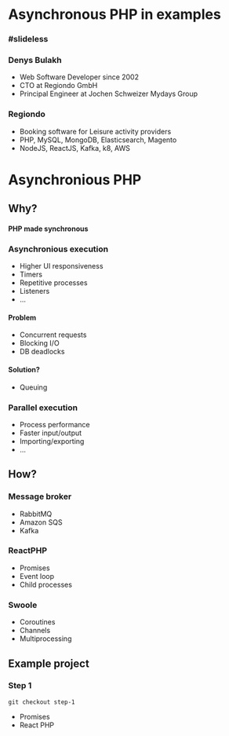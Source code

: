 # Asynchronous PHP in examples
### #slideless
 
### Denys Bulakh
- Web Software Developer since 2002
- CTO at Regiondo GmbH
- Principal Engineer at Jochen Schweizer Mydays Group
 

### Regiondo
- Booking software for Leisure activity providers
- PHP, MySQL, MongoDB, Elasticsearch, Magento
- NodeJS, ReactJS, Kafka, k8, AWS

# Asynchronious PHP

## Why?

#### PHP made synchronous

### Asynchronious execution
- Higher UI responsiveness
- Timers
- Repetitive processes
- Listeners 
- ...

#### Problem 

- Concurrent requests
- Blocking I/O
- DB deadlocks

#### Solution?
- Queuing 

### Parallel execution
- Process performance
- Faster input/output
- Importing/exporting
- ...

## How?
### Message broker
- RabbitMQ
- Amazon SQS
- Kafka

### ReactPHP
- Promises
- Event loop
- Child processes

### Swoole
- Coroutines
- Channels
- Multiprocessing

## Example project
### Step 1
`git checkout step-1`
- Promises
- React PHP
